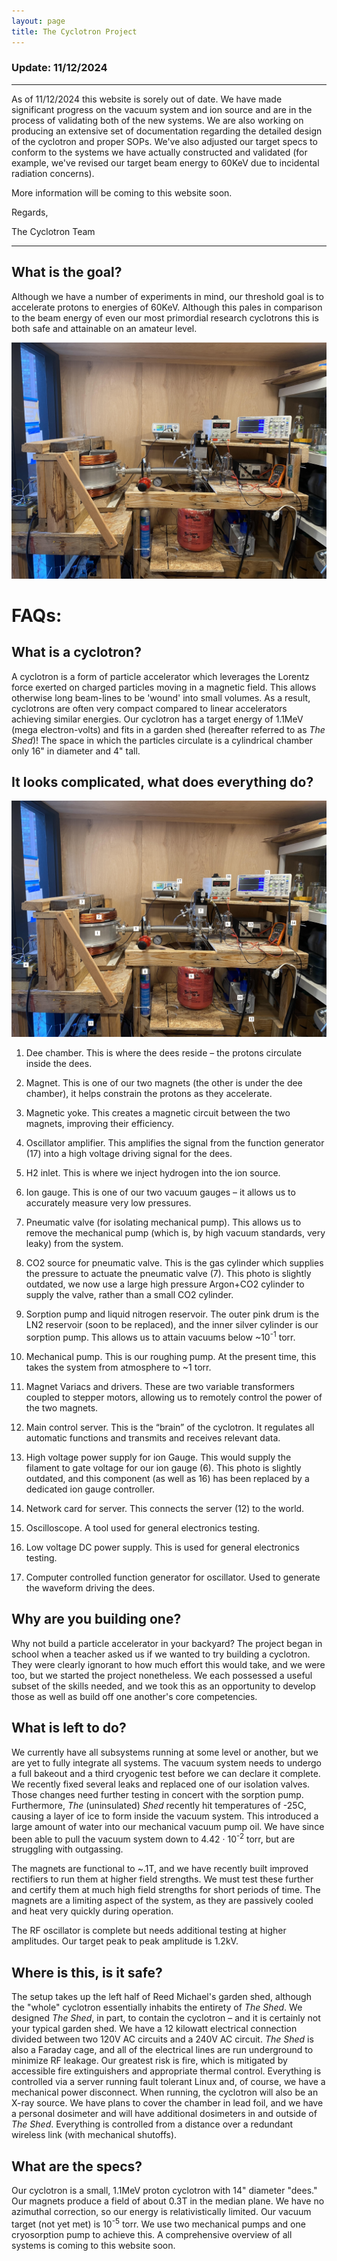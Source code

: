 ```yaml
---
layout: page
title: The Cyclotron Project
---
```



### Update: 11/12/2024

---

As of 11/12/2024 this website is sorely out of date. We have made significant progress on the vacuum system and ion source and are in the process of validating both of the new systems. We are also working on producing an extensive set of documentation regarding the detailed design of the cyclotron and proper SOPs. We've also adjusted our target specs to conform to the systems we have actually constructed and validated (for example, we've revised our target beam energy to 60KeV due to incidental radiation concerns). 


More information will be coming to this website soon. 

Regards, 

The Cyclotron Team  

--- 

## What is the goal? 

Although we have a number of experiments in mind, our threshold goal is to accelerate protons to energies of 60KeV. Although this pales in comparison to the beam energy of even our most primordial research cyclotrons this is both safe and attainable on an amateur level. 




![IMAGE](/General.jpg)



# FAQs\: 

## What is a cyclotron?


A cyclotron is a form of particle accelerator which leverages the Lorentz force exerted on charged particles 
moving in a magnetic field. This allows otherwise long beam-lines to be 'wound' into small volumes. As a result, cyclotrons 
are often very compact compared to linear accelerators achieving similar energies. Our cyclotron has a target energy of 1.1MeV 
(mega electron-volts) and fits in a garden shed (hereafter referred to as *The Shed*)! The space in which the particles circulate is a cylindrical chamber only 16" in diameter and 4" tall.

## It looks complicated, what does everything do?

![IMAGE](/Keyed.jpg)


1) Dee chamber. This is where the dees reside – the protons circulate inside the dees. 


2) Magnet. This is one of our two magnets (the other is under the dee chamber), it helps constrain the protons as they accelerate. 


3) Magnetic yoke. This creates a magnetic circuit between the two magnets, improving their efficiency. 


4) Oscillator amplifier. This amplifies the signal from the function generator (17) into a high voltage driving signal for the dees.

 
5) H2 inlet. This is where we inject hydrogen into the ion source. 


6) Ion gauge. This is one of our two vacuum gauges – it allows us to accurately measure very low pressures. 


7) Pneumatic valve (for isolating
mechanical pump). This allows us to remove the mechanical pump (which is, by high vacuum standards, very leaky) from the system. 


8) CO2 source for pneumatic valve. This is the gas cylinder which supplies the pressure to actuate the pneumatic valve (7). This photo is slightly outdated, we now use a large high pressure Argon+CO2 cylinder to supply the valve, rather than a small CO2 cylinder.

 
9) Sorption pump and liquid nitrogen
reservoir. The outer pink drum is the LN2 reservoir (soon to be replaced), and the inner silver cylinder is our sorption pump. This allows us to attain vacuums below ~10<sup>-1</sup> torr.

  
10) Mechanical pump. This is our roughing pump. At the present time, this takes the system from atmosphere to ~1 torr. 


11) Magnet Variacs and drivers. These are two variable transformers coupled to stepper motors, allowing us to remotely control the power of the two magnets.

 
12) Main control server. This is the “brain” of the cyclotron. It regulates all automatic functions and transmits and receives relevant data. 


13) High voltage power supply for ion
Gauge. This would supply the filament to gate voltage for our ion gauge (6). This photo is slightly outdated, and this component (as well as 16) has been replaced by a dedicated ion gauge controller. 


14) Network card for server. This connects the server (12) to the world. 


15) Oscilloscope. A tool used for general electronics testing. 


16) Low voltage DC power supply. This is used for general electronics testing.

 
17) Computer controlled function
generator for oscillator. Used to generate the waveform driving the dees. 



## Why are you building one? 

Why not build a particle accelerator in your backyard? The project began in school when a teacher asked us if we wanted to try building a cyclotron. They 
were clearly ignorant to how much effort this would take, and we were too, but we started the project nonetheless. We each possessed a useful subset of the skills needed, and we took this as an opportunity to develop those as well as
build off one another's core competencies. 


## What is left to do? 

We currently have all subsystems running at some level or another, but we are yet to fully integrate all systems. The vacuum system needs to undergo a full bakeout and a third cryogenic test 
before we can declare it complete. We recently fixed several leaks and replaced one of our isolation valves. Those changes need further testing in concert with the sorption pump. Furthermore, 
*The* (uninsulated) *Shed* recently hit temperatures of -25C, causing a layer of ice to form inside the vacuum system. This introduced a large amount of water into our mechanical vacuum pump oil. 
We have since been able to pull the vacuum system down to 4.42 &#183; 10<sup>-2</sup> torr, but are struggling with outgassing. 
 

The magnets are functional to ~.1T, and we have recently built improved rectifiers to run them at higher field strengths. We must test these further and certify them at much high field strengths for short 
periods of time. The magnets are a limiting aspect of the system, 
as they are passively cooled and heat very quickly during operation.

The RF oscillator is complete but needs additional testing at higher amplitudes. Our target peak to peak amplitude is 1.2kV.


## Where is this, is it safe? 

  

The setup takes up the left half of Reed Michael's garden shed, although the "whole" cyclotron essentially inhabits the entirety of *The Shed*. 
We designed *The Shed*, in part, to contain the cyclotron – and it is certainly not your typical garden shed. We have a 12 kilowatt electrical connection divided
 between two 120V AC circuits and a 240V AC circuit. *The Shed* is also a Faraday cage, and all of the electrical lines are run underground to minimize RF 
leakage. Our greatest risk is fire, which is mitigated by accessible fire extinguishers and appropriate thermal control. Everything is controlled via a server running 
fault tolerant Linux and, of course, we have a mechanical power disconnect. When running, the cyclotron will also be an X-ray source. We have plans to
 cover the chamber in lead foil, and we have a personal dosimeter and will have additional dosimeters in and outside of *The Shed*. Everything is controlled from a distance over a 
redundant wireless link (with mechanical shutoffs). 
 

## What are the specs? 


Our cyclotron is a small, 1.1MeV proton cyclotron with 14" diameter "dees." Our magnets produce a field of about 0.3T in the median plane. We have no azimuthal correction, so
our energy is relativistically limited. Our vacuum target (not yet met) is 10<sup>-5</sup> torr. We use two mechanical pumps and one cryosorption pump to achieve this. 
A comprehensive overview of all systems is coming to this website soon. 



